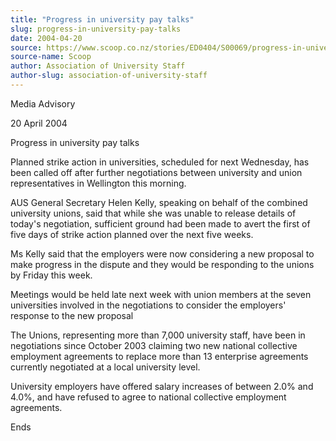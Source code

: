 ```yaml
---
title: "Progress in university pay talks"
slug: progress-in-university-pay-talks
date: 2004-04-20
source: https://www.scoop.co.nz/stories/ED0404/S00069/progress-in-university-pay-talks.htm
source-name: Scoop
author: Association of University Staff
author-slug: association-of-university-staff
---
```


<p>Media Advisory</p>

<p>20 April 2004</p>

<p>Progress in university pay
talks<p>

<p>Planned strike action in universities, scheduled
for next Wednesday, has been called off after further
negotiations between university and union representatives in
Wellington this morning.</p>

<p>AUS General Secretary Helen
Kelly, speaking on behalf of the combined university unions,
said that while she was unable to release details of today's
negotiation, sufficient ground had been made to avert the
first of five days of strike action planned over the next
five weeks.</p>

<p>Ms Kelly said that the employers were now
considering a new proposal to make progress in the dispute
and they would be responding to the unions by Friday this
week.<p>

<p>Meetings would be held late next week with union
members at the seven universities involved in the
negotiations to consider the employers' response to the new
proposal<p>

<p>The Unions, representing more than 7,000
university staff, have been in negotiations since October
2003 claiming two new national collective employment
agreements to replace more than 13 enterprise agreements
currently negotiated at a local university level.<p>

<p>University employers have offered salary increases of
between 2.0% and 4.0%, and have refused to agree to national
collective employment agreements.</p>

<p>Ends</p>
<!--



